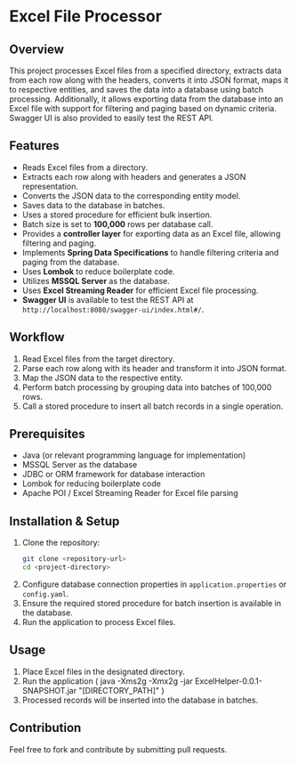 # Excel File Processor

## Overview
This project processes Excel files from a specified directory, extracts data from each row along with the headers, converts it into JSON format, maps it to respective entities, and saves the data into a database using batch processing. Additionally, it allows exporting data from the database into an Excel file with support for filtering and paging based on dynamic criteria. Swagger UI is also provided to easily test the REST API.

## Features
- Reads Excel files from a directory.
- Extracts each row along with headers and generates a JSON representation.
- Converts the JSON data to the corresponding entity model.
- Saves data to the database in batches.
- Uses a stored procedure for efficient bulk insertion.
- Batch size is set to **100,000** rows per database call.
- Provides a **controller layer** for exporting data as an Excel file, allowing filtering and paging.
- Implements **Spring Data Specifications** to handle filtering criteria and paging from the database.
- Uses **Lombok** to reduce boilerplate code.
- Utilizes **MSSQL Server** as the database.
- Uses **Excel Streaming Reader** for efficient Excel file processing.
- **Swagger UI** is available to test the REST API at `http://localhost:8080/swagger-ui/index.html#/`.


## Workflow
1. Read Excel files from the target directory.
2. Parse each row along with its header and transform it into JSON format.
3. Map the JSON data to the respective entity.
4. Perform batch processing by grouping data into batches of 100,000 rows.
5. Call a stored procedure to insert all batch records in a single operation.

## Prerequisites
- Java (or relevant programming language for implementation)
- MSSQL Server as the database
- JDBC or ORM framework for database interaction
- Lombok for reducing boilerplate code
- Apache POI / Excel Streaming Reader for Excel file parsing

## Installation & Setup
1. Clone the repository:
   ```sh
   git clone <repository-url>
   cd <project-directory>
   ```
2. Configure database connection properties in `application.properties` or `config.yaml`.
3. Ensure the required stored procedure for batch insertion is available in the database.
4. Run the application to process Excel files.

## Usage
1. Place Excel files in the designated directory.
2. Run the application ( java -Xms2g -Xmx2g -jar ExcelHelper-0.0.1-SNAPSHOT.jar "[DIRECTORY_PATH]" )
3. Processed records will be inserted into the database in batches.

## Contribution
Feel free to fork and contribute by submitting pull requests.
